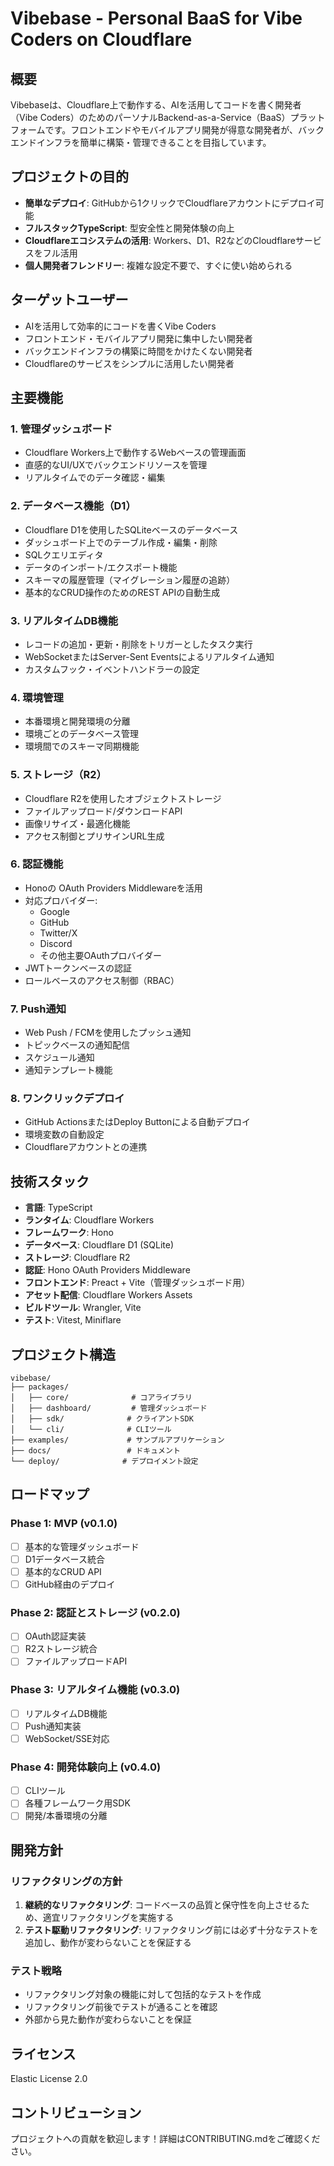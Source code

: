 # Vibebase - Personal BaaS for Vibe Coders on Cloudflare

## 概要

Vibebaseは、Cloudflare上で動作する、AIを活用してコードを書く開発者（Vibe Coders）のためのパーソナルBackend-as-a-Service（BaaS）プラットフォームです。フロントエンドやモバイルアプリ開発が得意な開発者が、バックエンドインフラを簡単に構築・管理できることを目指しています。

## プロジェクトの目的

- **簡単なデプロイ**: GitHubから1クリックでCloudflareアカウントにデプロイ可能
- **フルスタックTypeScript**: 型安全性と開発体験の向上
- **Cloudflareエコシステムの活用**: Workers、D1、R2などのCloudflareサービスをフル活用
- **個人開発者フレンドリー**: 複雑な設定不要で、すぐに使い始められる

## ターゲットユーザー

- AIを活用して効率的にコードを書くVibe Coders
- フロントエンド・モバイルアプリ開発に集中したい開発者
- バックエンドインフラの構築に時間をかけたくない開発者
- Cloudflareのサービスをシンプルに活用したい開発者

## 主要機能

### 1. 管理ダッシュボード
- Cloudflare Workers上で動作するWebベースの管理画面
- 直感的なUI/UXでバックエンドリソースを管理
- リアルタイムでのデータ確認・編集

### 2. データベース機能（D1）
- Cloudflare D1を使用したSQLiteベースのデータベース
- ダッシュボード上でのテーブル作成・編集・削除
- SQLクエリエディタ
- データのインポート/エクスポート機能
- スキーマの履歴管理（マイグレーション履歴の追跡）
- 基本的なCRUD操作のためのREST APIの自動生成

### 3. リアルタイムDB機能
- レコードの追加・更新・削除をトリガーとしたタスク実行
- WebSocketまたはServer-Sent Eventsによるリアルタイム通知
- カスタムフック・イベントハンドラーの設定

### 4. 環境管理
- 本番環境と開発環境の分離
- 環境ごとのデータベース管理
- 環境間でのスキーマ同期機能

### 5. ストレージ（R2）
- Cloudflare R2を使用したオブジェクトストレージ
- ファイルアップロード/ダウンロードAPI
- 画像リサイズ・最適化機能
- アクセス制御とプリサインURL生成

### 6. 認証機能
- Honoの OAuth Providers Middlewareを活用
- 対応プロバイダー:
  - Google
  - GitHub
  - Twitter/X
  - Discord
  - その他主要OAuthプロバイダー
- JWTトークンベースの認証
- ロールベースのアクセス制御（RBAC）

### 7. Push通知
- Web Push / FCMを使用したプッシュ通知
- トピックベースの通知配信
- スケジュール通知
- 通知テンプレート機能

### 8. ワンクリックデプロイ
- GitHub ActionsまたはDeploy Buttonによる自動デプロイ
- 環境変数の自動設定
- Cloudflareアカウントとの連携

## 技術スタック

- **言語**: TypeScript
- **ランタイム**: Cloudflare Workers
- **フレームワーク**: Hono
- **データベース**: Cloudflare D1 (SQLite)
- **ストレージ**: Cloudflare R2
- **認証**: Hono OAuth Providers Middleware
- **フロントエンド**: Preact + Vite（管理ダッシュボード用）
- **アセット配信**: Cloudflare Workers Assets
- **ビルドツール**: Wrangler, Vite
- **テスト**: Vitest, Miniflare

## プロジェクト構造

```
vibebase/
├── packages/
│   ├── core/              # コアライブラリ
│   ├── dashboard/         # 管理ダッシュボード
│   ├── sdk/              # クライアントSDK
│   └── cli/              # CLIツール
├── examples/             # サンプルアプリケーション
├── docs/                 # ドキュメント
└── deploy/              # デプロイメント設定
```

## ロードマップ

### Phase 1: MVP (v0.1.0)
- [ ] 基本的な管理ダッシュボード
- [ ] D1データベース統合
- [ ] 基本的なCRUD API
- [ ] GitHub経由のデプロイ

### Phase 2: 認証とストレージ (v0.2.0)
- [ ] OAuth認証実装
- [ ] R2ストレージ統合
- [ ] ファイルアップロードAPI

### Phase 3: リアルタイム機能 (v0.3.0)
- [ ] リアルタイムDB機能
- [ ] Push通知実装
- [ ] WebSocket/SSE対応

### Phase 4: 開発体験向上 (v0.4.0)
- [ ] CLIツール
- [ ] 各種フレームワーク用SDK
- [ ] 開発/本番環境の分離

## 開発方針

### リファクタリングの方針
1. **継続的なリファクタリング**: コードベースの品質と保守性を向上させるため、適宜リファクタリングを実施する
2. **テスト駆動リファクタリング**: リファクタリング前には必ず十分なテストを追加し、動作が変わらないことを保証する

### テスト戦略
- リファクタリング対象の機能に対して包括的なテストを作成
- リファクタリング前後でテストが通ることを確認
- 外部から見た動作が変わらないことを保証

## ライセンス

Elastic License 2.0

## コントリビューション

プロジェクトへの貢献を歓迎します！詳細はCONTRIBUTING.mdをご確認ください。